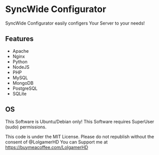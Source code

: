 # SyncWide Configurator

SyncWide Configurator easily configers Your Server to your needs!

## Features
- Apache
- Nginx
- Python
- NodeJS
- PHP
- MySQL
- MongoDB
- PostgreSQL
- SQLite

## OS
This Software is Ubuntu/Debian only!
This Software requires SuperUser (sudo) permissions.

This code is under the MIT License.
Please do not republish without the consent of @LolgamerHD
You can Support me at https://buymeacoffee.com/LolgamerHD
